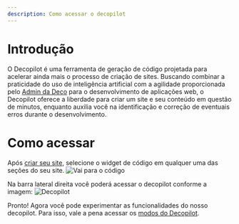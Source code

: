```yaml
---
description: Como acessar o decopilot
---
```


# Introdução
O Decopilot é uma ferramenta de geração de código projetada para acelerar ainda mais o processo de criação de sites. Buscando combinar a praticidade do uso de inteligência artificial com a agilidade proporcionada pelo [Admin da Deco](https://admin.deco.cx/) para o desenvolvimento de aplicações web, o Decopilot oferece a liberdade para criar um site e seu conteúdo em questão de minutos, enquanto auxilia você na identificação e correção de eventuais erros durante o desenvolvimento.

# Como acessar

Após [criar seu site](https://deco.cx/docs/pt/getting-started/creating-a-site), selecione o widget de código em qualquer uma das seções do seu site.
![Vai para o código](https://ozksgdmyrqcxcwhnbepg.supabase.co/storage/v1/object/public/assets/10475/e92ec929-45eb-4dfc-bc90-b517001ef5f7)

Na barra lateral direita você poderá acessar o decopilot conforme a imagem:
![Decopilot](https://ozksgdmyrqcxcwhnbepg.supabase.co/storage/v1/object/public/assets/10475/95a63ecc-9260-4708-bb68-7934dc4de55c)

Pronto! Agora você pode experimentar as funcionalidades do nosso decopilot. Para isso, vale a pena acessar os [modos do Decopilot](http://localhost:10503/docs/pt/decopilot/modes).